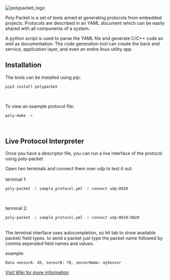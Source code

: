 ![polypacket_logo](https://raw.githubusercontent.com/wiki/up-rev/PolyPacket/polypacket_logo.png)

Poly Packet is a set of tools aimed at generating protocols from embedded projects. Protocols are described in an YAML document which can be easily shared with all components of a system.

A python script is used to parse the YAML file and generate C/C++ code as well as documentation. The code generation tool can create the back end service, application layer, and even an entire linux utility app

## Installation

The tools can be installed using pip:

```bash
pip3 install polypacket
```
<br>

To view an example protocol file:
```bash
poly-make -e
```
<br>

## Live Protocol Interpreter


Once you have a descriptor file, you can run a live interface of the protocol using poly-packet

Open two terminals and connect them over udp to test it out:
<br>
<br>
terminal 1:
```bash
poly-packet -i sample_protocol.yml -c connect udp:8020
```

<br>

terminal 2:
```bash
poly-packet -i sample_protocol.yml -c connect udp:8010:8020
```
<br>
The terminal interface uses autocompletion, so hit tab to show available packet/ field types. to send a packet just type the packet name followed by comma seperated field names and values.

example:
```bash
Data sensorA: 45, sensorB: 78, sensorName: mySensor
```

[Visit Wiki for more information](https://github.com/up-rev/PolyPacket/wiki)
